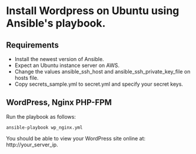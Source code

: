 # Install Wordpress on Ubuntu using Ansible's playbook.

## Requirements
* Install the newest version of Ansible.
* Expect an Ubuntu instance server on AWS. 
* Change the values ansible_ssh_host and ansible_ssh_private_key_file on hosts file.
* Copy secrets_sample.yml to secret.yml and specify your secret keys.

## WordPress, Nginx PHP-FPM
Run the playbook as follows:
	
    ansible-playbook wp_nginx.yml

You should be able to view your WordPress site online at: http://your_server_ip.